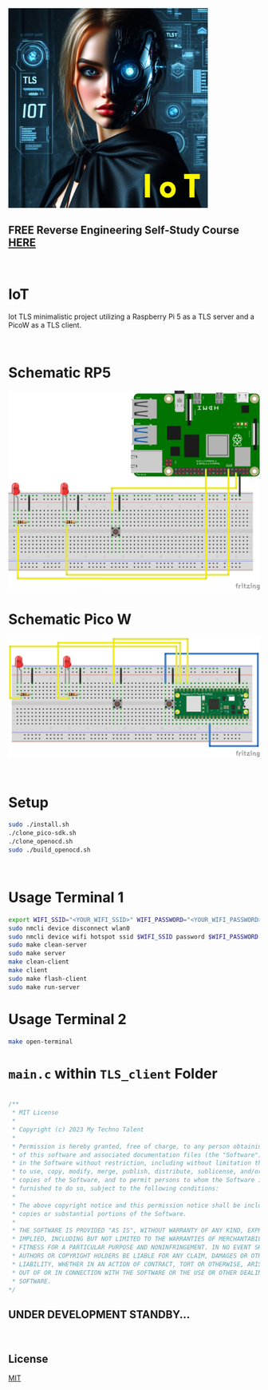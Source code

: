 <img src="https://github.com/mytechnotalent/IoT/blob/main/IoT.png?raw=true" width="400">

## FREE Reverse Engineering Self-Study Course [HERE](https://github.com/mytechnotalent/Reverse-Engineering-Tutorial)

<br>

# IoT
Iot TLS minimalistic project utilizing a Raspberry Pi 5 as a TLS server and a PicoW as a TLS client.

<br>

# Schematic RP5
![image](https://github.com/mytechnotalent/IoT/blob/main/rp5-proj-schematic.png?raw=true)

# Schematic Pico W
![image](https://github.com/mytechnotalent/IoT/blob/main/picow-proj-schematic.png?raw=true)

<br>

# Setup
```bash
sudo ./install.sh
./clone_pico-sdk.sh
./clone_openocd.sh
sudo ./build_openocd.sh
```

<br>

# Usage Terminal 1
```bash
export WIFI_SSID="<YOUR_WIFI_SSID>" WIFI_PASSWORD="<YOUR_WIFI_PASSWORD>"
sudo nmcli device disconnect wlan0
sudo nmcli device wifi hotspot ssid $WIFI_SSID password $WIFI_PASSWORD
sudo make clean-server
sudo make server
make clean-client
make client
sudo make flash-client
sudo make run-server
```

# Usage Terminal 2
```bash
make open-terminal
```

# `main.c` within `TLS_client` Folder
```c

/**
 * MIT License
 *
 * Copyright (c) 2023 My Techno Talent
 *
 * Permission is hereby granted, free of charge, to any person obtaining a copy
 * of this software and associated documentation files (the "Software"), to deal
 * in the Software without restriction, including without limitation the rights
 * to use, copy, modify, merge, publish, distribute, sublicense, and/or sell
 * copies of the Software, and to permit persons to whom the Software is
 * furnished to do so, subject to the following conditions:
 *
 * The above copyright notice and this permission notice shall be included in all
 * copies or substantial portions of the Software.
 *
 * THE SOFTWARE IS PROVIDED "AS IS", WITHOUT WARRANTY OF ANY KIND, EXPRESS OR
 * IMPLIED, INCLUDING BUT NOT LIMITED TO THE WARRANTIES OF MERCHANTABILITY,
 * FITNESS FOR A PARTICULAR PURPOSE AND NONINFRINGEMENT. IN NO EVENT SHALL THE
 * AUTHORS OR COPYRIGHT HOLDERS BE LIABLE FOR ANY CLAIM, DAMAGES OR OTHER
 * LIABILITY, WHETHER IN AN ACTION OF CONTRACT, TORT OR OTHERWISE, ARISING FROM,
 * OUT OF OR IN CONNECTION WITH THE SOFTWARE OR THE USE OR OTHER DEALINGS IN THE
 * SOFTWARE.
*/
```

## UNDER DEVELOPMENT STANDBY...

<br>

## License
[MIT](https://raw.githubusercontent.com/mytechnotalent/IoT/main/LICENSE)
